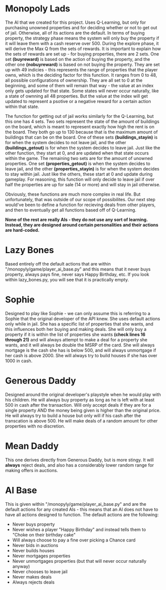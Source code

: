 # Monopoly Lads
The AI that we created for this project. Uses Q-Learning, but only for purchasing unowned properties and for deciding whether or not to get out of jail. Otherwise, all of its actions are the default. 
In terms of buying property, the strategy phase means the system will only buy the property if it will leave them with a cash reserve over 500. During the explore phase, it will derive the Max Q from the sets of rewards.
It is important to explain how the sets of rewards are set up - for buying properties, there are 2 sets. One set **(buyreward)** is based on the action of buying the property, and the other one **(nobuyreward)** is based on not buying the property. 
They are set up with 49 indicies - this represents the range of properties that the player owns, which is the deciding factor for this function. It ranges from 0 to 48, all possible configurations of ownership.
They are all set to 0 at the beginning, and some of them will remain that way - the value at an index only gets updated for that state. Some states will never occur naturally, like a state of ownning all 48 properties. 
But the value at the index will get updated to represent a psotive or a negative reward for a certain action within that state. 

The function for getting out of jail works similarly for the Q-Learning, but this one has 4 sets.
Two sets represent the state of the amount of buildings on the board, which is meant to represent exactly how high the rent is on the board. They both go up to 130 because that is the maximum amount of buildings that can be on the board. 
One of these sets **(buildings_stayin)** is for when the system decides to not leave jail, and the other **(buildings_getout)** is for when the system decides to leave jail. Just like the other function, they start at 0, and are updated
when that state occurs within the game. The remaining two sets are for the amount of unowned properties. One set **(properties_getout)** is when the system decides to leave jail, and the other **(properties_stayin)** is for when the system decides to stay within jail.
Just like the others, these start at 0 and update during gameplay. For reasoning, this function will only decide to leave jail if over half the properties are up for sale (14 or more) and will stay in jail otherwise.

Obviously, these functions are much more complex in real life. But unfortunately, that was outside of our scope of possibilites. Our next step would've been to define a function for recieving deals from other players, and then to eventually get all functions based off of Q-Learning.

**None of the rest are really AIs - they do not use any sort of learning. Instead, they are designed around certain personalities and their actions are hard-coded.**
# Lazy Bones
Based entirely off the default actions that are within "/monopyly/game/player_ai_base.py" and this means that it never buys property, always pays fine, never says Happy Birthday, etc. If you look within lazy_bones.py, you will see that it is practically empty.

# Sophie
Designed to play like Sophie - we can only assume this is referring to a Sophie that the original developer of the API knew. She uses default actions only while in jail. She has a specific list of properties that she wants, and this influences both her buying and making deals. She will only buy a property if it is within the list of properties she wants **(check lines 16 through 21)** and will always attempt to make a deal for a property she wants, and it will always be double the MSRP of the card. She will always mortgage is the cash she has is below 500, and will always unmortgage if her cash is above 2000. She will always try to build houses if she has over 1000 in cash.

# Generous Daddy
Designed around the original developer's playstyle when he would play with his children. He will always buy property as long as he is left with at least 500 in cash after the transaction. Will only accept deals if they are for a single property AND the money being given is higher than the original price. He will always try to build a house but only will if his cash after the transcation is above 500. He will make deals of a random amount for other properties with no discretion. 

# Mean Daddy
This one derives directly from Generous Daddy, but is more stingy. It will **always** reject deals, and also has a considerably lower random range for making offers in auctions.

# AI Base
This is given within "/monopyly/game/player_ai_base.py" and are the default actions for any created AIs - this means that an AI does not have to have all actions designed to function. The default actions are the following:
- Never buys property
- Never wishes a player "Happy Birthday" and instead tells them to "Choke on their birthday cake"
- Will always choose to pay a fine over picking a Chance card
- Never bids in auctions
- Never builds houses
- Never mortgages properties
- Never unmortgages properties (but that will never occur naturally anyway)
- Never chooses to leave jail
- Never makes deals
- Always rejects deals
